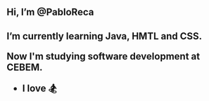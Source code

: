 <h2>Hi, I’m @PabloReca<h2>
I’m currently learning Java, HMTL and CSS.

Now I'm studying software development at CEBEM.

- I love :snowboarder:

